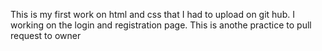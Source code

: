 This is my first work on html and css that I had to upload on git hub.
I working on the login and registration page.
This is anothe practice to pull request to owner